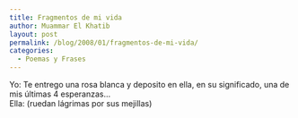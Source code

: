 ```yaml
---
title: Fragmentos de mi vida
author: Muammar El Khatib
layout: post
permalink: /blog/2008/01/fragmentos-de-mi-vida/
categories:
  - Poemas y Frases
---
```

Yo: Te entrego una rosa blanca y deposito en ella, en su significado, una de mis últimas 4 esperanzas&#8230;  
Ella: (ruedan lágrimas por sus mejillas)
